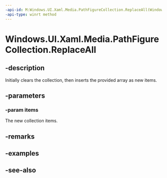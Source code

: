 ```yaml
---
-api-id: M:Windows.UI.Xaml.Media.PathFigureCollection.ReplaceAll(Windows.UI.Xaml.Media.PathFigure[])
-api-type: winrt method
---
```


<!-- Method syntax
public void ReplaceAll(Windows.UI.Xaml.Media.PathFigure[] items)
-->

# Windows.UI.Xaml.Media.PathFigureCollection.ReplaceAll

## -description
Initially clears the collection, then inserts the provided array as new items.



## -parameters
### -param items
The new collection items.

## -remarks

## -examples

## -see-also
